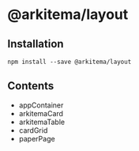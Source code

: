 # @arkitema/layout

## Installation

```
npm install --save @arkitema/layout
```

## Contents

- appContainer
- arkitemaCard
- arkitemaTable
- cardGrid
- paperPage
